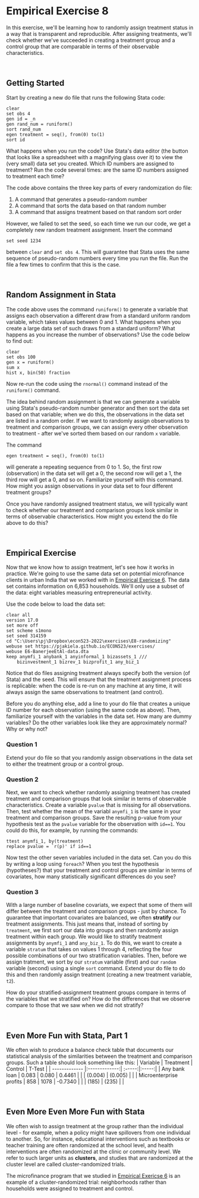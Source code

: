 # Empirical Exercise 8

In this exercise, we'll be learning how to randomly assign treatment status in a way 
that is transparent and reproducible.  After assigning treatments, we'll check 
whether we've succeeded in creating a treatment group and a control group 
that are comparable in terms of their observable characteristics.  

<br>

## Getting Started

Start by creating a new do file that runs the following Stata code:
```
clear
set obs 4
gen id = _n 
gen rand_num = runiform()
sort rand_num
egen treatment = seq(), from(0) to(1)
sort id
```
What happens when you run the code?  Use Stata's data editor (the button that looks like 
a spreadsheet with a magnifying glass over it) to view the (very small) data set you 
created.  Which ID numbers are assigned to treatment?  Run the code several times:  are 
the same ID numbers assigned to treatment each time?  

The code above contains the three key parts of every randomization do file:  

1. A command that generates a pseudo-random number 
2. A command that sorts the data based on that random number
3. A command that assigns treatment based on that random sort order

However, we failed to set the seed, so each time we run our code, we get a 
completely new random treatment assignment.  Insert the command 
```
set seed 1234 
```
between `clear` and `set obs 4`.  This will guarantee that Stata uses the 
same sequence of pseudo-random numbers every time you run the file.  Run the file 
a few times to confirm that this is the case. 

<br>

## Random Assignment in Stata

The code above uses the command `runiform()` to generate a variable that assigns 
each observation a different draw from a standard uniform random variable, which 
takes values between 0 and 1.  What happens when you create a large data set of such 
draws from a standard uniform?  What happens as you increase the number 
of observations?  Use the code below to find out:
```
clear
set obs 100
gen x = runiform()
sum x
hist x, bin(50) fraction
```
Now re-run the code using the `rnormal()` command instead of the `runiform()` command.  

The idea behind random assignment is that we can generate a variable 
using Stata's pseudo-random number generator and then sort the data set based on that 
variable; when we do this, the observations in the data set are listed in a 
random order.  If we want to randomly assign observations to treatment and comparison groups, 
we can assign every other observation to treatment - after we've sorted them based on 
our random `x` variable.

The command 
```
egen treatment = seq(), from(0) to(1)
``` 
will generate a repeating sequence from 0 to 1.  So, the first row (observation) in 
the data set will get a 0, the second row will get a 1, the third row will get a 0, 
and so on.  Familiarize yourself with this command.  How might you assign observations 
in your data set to four different treatment groups?

Once you have randomly assigned treatment status, we will typically want to check whether 
our treatment and comparison groups look similar in terms of observable characteristics.  How 
might you extend the do file above to do this?

<br>

## Empirical Exercise

Now that we know how to assign treatment, let's see how it works in practice.  We're 
going to use the same data set on potential microfinance clients in urban India 
that we worked with in [Empirical Exericse 6](https://pjakiela.github.io/ECON523/exercises/E6-TOT.html). The 
data set contains information on 6,853 households.  We'll only use a subset of the data:  eight variables measuring 
entrepreneurial activity.  

Use the code below to load the data set:  
```
clear all
version 17.0
set more off
set scheme s1mono
set seed 314159
cd "C:\Users\pj\Dropbox\econ523-2022\exercises\E8-randomizing"
webuse set https://pjakiela.github.io/ECON523/exercises/
webuse E6-BanerjeeEtAl-data.dta
keep anymfi_1 anybank_1 anyinformal_1 bizassets_1 ///
	bizinvestment_1 bizrev_1 bizprofit_1 any_biz_1
 ```
Notice that do files assigning treatment always specify both the 
version (of Stata) and the seed. This will ensure that the treatment assignment process is 
replicable:  when the code is re-run on any machine at any time, 
it will always assign the same observations to treatment (and control).  

Before you do anything else, add a line to your do file that creates a unique ID number for 
each observation (using the same code as above).  Then, familiarize yourself with 
the variables in the data set.  How many are dummy variables?  Do the other variables 
look like they are approximately normal?  Why or why not?

### Question 1

Extend your do file so that you randomly assign observations in the data set to either the 
treatment group or a control group.  

### Question 2

Next, we want to check whether randomly assigning treatment has created treatment and comparison 
groups that look similar in terms of observable characteristics.  Create a variable `pvalue` that 
is missing for all observations.  Then, test whether the mean of the variabl `anymfi_1` is the same 
in your treatment and comparison groups.  Save the resulting p-value from your hypothesis test 
as the `pvalue` variable for the observation with `id==1`.  You could do this, for example, by running 
the commands:
```
ttest anymfi_1, by(treatment)
replace pvalue = `r(p)' if id==1
```
Now test the other seven variables included in the data set.  Can you do this by writing a loop 
using `foreach`?  When you test the hypothesis (hypotheses?) that your treatment and control 
groups are similar in terms of covariates, how many statistically significant differences do you 
see?

### Question 3 

With a large number of baseline covariats, we expect that some of them will differ between the 
treatment and comparison groups - just by chance.  To guarantee that important covariates are 
balanced, we often **stratify** our treatment assignments.  This just means that, instead of sorting 
by `treatment`, we first sort our data into groups and then randomly assign treatment 
within each group.  We would like to stratify treatment assignments by `anymfi_1` and `any_biz_1`.  To do this, 
we want to create a variable `stratum` that takes on values 1 through 4, reflecting the four possible 
combinations of our two stratification variables.  Then, before we assign tratment, we sort 
by our `stratum` variable (first) and our `random` variable (second) using a single `sort` command.  Extend 
your do file to do this and then randomly assign treatment (creating a new treatment variable, `t2`).  

How do your stratified-assignment treatment groups compare in terms of the variables that we stratified 
on?  How do the differences that we observe compare to those that we saw when we did not stratify?

<br>
 
## Even More Fun with Stata, Part 1

We often wish to produce a balance check table that documents our statistical analysis 
of the similarities between the treatment and comparison groups.  Such a table should look 
something like this:
| Variable        | Treatment           | Control  | T-Test |
| ------------- |:-------------:| :-----:|:-----:|
| Any bank loan      | 0.083 | 0.080 | 0.4461 |
|       | (0.004)     |   (0.005) | |
| Microenterprise profits      | 858 | 1078 | -0.7340 |
|       | (185)     |   (235) | |

 
<br>
 
## Even More Even More Fun with Stata
 
We often wish to assign treatment at the group rather than the individual level - for example, 
when a policy might have spillovers from one individual to another.  So, for instance, educational 
interventions such as textbooks or teacher training are often randomized at the school level, 
and health interventions are often randomized at the clinic or community level.  We refer to 
such larger units as **clusters**, and studies that are randomized at the cluster level are 
called cluster-randomized trials.  

The microfinance program that we studied in 
[Empirical Exericse 6](https://pjakiela.github.io/ECON523/exercises/E6-TOT.html) is an example 
of a cluster-randomized trial:  neighborhoods rather than households were assigned to treatment 
and control.  
 
 

